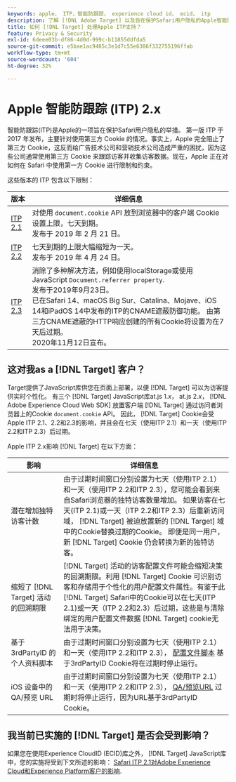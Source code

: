 ```yaml
---
keywords: apple， ITP，智能防跟踪， experience cloud id， ecid， itp
description: 了解 [!DNL Adobe Target] 以及旨在保护Safari用户隐私的Apple智能防跟踪(ITP)计划的影响。
title: 如何 [!DNL Target] 处理Apple ITP支持？
feature: Privacy & Security
exl-id: 6deee03b-df86-4d0d-999c-b11855ddfda5
source-git-commit: e5bae1ac9485c3e1d7c55e6386f332755196ffab
workflow-type: tm+mt
source-wordcount: '604'
ht-degree: 32%

---
```


# Apple 智能防跟踪 (ITP) 2.x

智能防跟踪(ITP)是Apple的一项旨在保护Safari用户隐私的举措。 第一版 ITP 于 2017 年发布，主要针对使用第三方 Cookie 的情况。事实上，Apple 完全阻止了第三方 Cookie，这反而给广告技术公司和营销技术公司造成严重的困扰，因为这些公司通常使用第三方 Cookie 来跟踪访客并收集访客数据。现在，Apple 正在对如何在 Safari 中使用第一方 Cookie 进行限制和约束。

这些版本的 ITP 包含以下限制：

| 版本 | 详细信息 |
| --- | --- |
| [ITP 2.1](https://webkit.org/blog/8613/intelligent-tracking-prevention-2-1/) | 对使用 `document.cookie` API 放到浏览器中的客户端 Cookie 设置上限，七天到期。<br />发布于 2019 年 2 月 21 日。 |
| [ITP 2.2](https://webkit.org/blog/8828/intelligent-tracking-prevention-2-2/) | 七天到期的上限大幅缩短为一天。<br />发布于 2019 年 4 月 24 日。 |
| [ITP 2.3](https://webkit.org/blog/9521/intelligent-tracking-prevention-2-3/) | 消除了多种解决方法，例如使用localStorage或使用JavaScript `Document.referrer property`.<br />发布于2019年9月23日。<br />已在Safari 14、macOS Big Sur、Catalina、Mojave、iOS 14和iPadOS 14中发布的ITP的CNAME遮蔽防御功能。 由第三方CNAME遮蔽的HTTP响应创建的所有Cookie将设置为在7天后过期。<br />2020年11月12日宣布。 |

## 这对我as a [!DNL Target] 客户？

Target提供了JavaScript库供您在页面上部署，以便 [!DNL Target] 可以为访客提供实时个性化。 有三个 [!DNL Target] JavaScript库at.js 1.*x*， at.js 2.*x*， [!DNL Adobe Experience Cloud Web SDK] 放置客户端 [!DNL Target] 通过访问者浏览器上的Cookie `document.cookie` API。 因此， [!DNL Target] Cookie会受Apple ITP 2.1、2.2和2.3的影响，并且会在七天（使用ITP 2.1）和一天（使用ITP 2.2和ITP 2.3）后过期。

Apple ITP 2.x影响 [!DNL Target] 在以下方面：

| 影响 | 详细信息 |
| --- | --- |
| 潜在增加独特访客计数 | 由于过期时间窗口分别设置为七天（使用ITP 2.1）和一天（使用ITP 2.2和ITP 2.3），您可能会看到来自Safari浏览器的独特访客数量增加。 如果访客在七天(ITP 2.1)或一天（ITP 2.2和ITP 2.3）后重新访问域， [!DNL Target] 被迫放置新的 [!DNL Target] 域中的Cookie替换过期的Cookie。 即便是同一用户，新 [!DNL Target] Cookie 仍会转换为新的独特访客。 |
| 缩短了 [!DNL Target] 活动的回溯期限 | [!DNL Target] 活动的访客配置文件可能会缩短决策的回溯期限。利用 [!DNL Target] Cookie 可识别访客和存储用于个性化的用户配置文件属性。有鉴于此 [!DNL Target] Safari中的Cookie可以在七天(ITP 2.1)或一天（ITP 2.2和2.3）后过期，这些是与清除绑定的用户配置文件数据 [!DNL Target] cookie无法用于决策。 |
| 基于 3rdPartyID 的个人资料脚本 | 由于过期时间窗口分别设置为七天（使用ITP 2.1）和一天（使用ITP 2.2和ITP 2.3）， [配置文件脚本](https://experienceleague.adobe.com/docs/target/using/audiences/visitor-profiles/profile-parameters.html) 基于3rdPartyID Cookie将在过期时停止运行。 |
| iOS 设备中的 QA/预览 URL | 由于过期时间窗口分别设置为七天（使用ITP 2.1）和一天（使用ITP 2.2和ITP 2.3）， [QA/预览URL](https://experienceleague.adobe.com/docs/target/using/activities/activity-qa/activity-qa.html) 过期时将停止运行，因为URL基于3rdPartyID Cookie。 |

## 我当前已实施的 [!DNL Target] 是否会受到影响？

如果您在使用Experience CloudID (ECID)库之外， [!DNL Target] JavaScript库中，您的实施将受到下文所述的影响： [Safari ITP 2.1对Adobe Experience Cloud和Experience Platform客户的影响](https://medium.com/adobetech/safari-itp-2-1-impact-on-adobe-experience-cloud-customers-9439cecb55ac).
